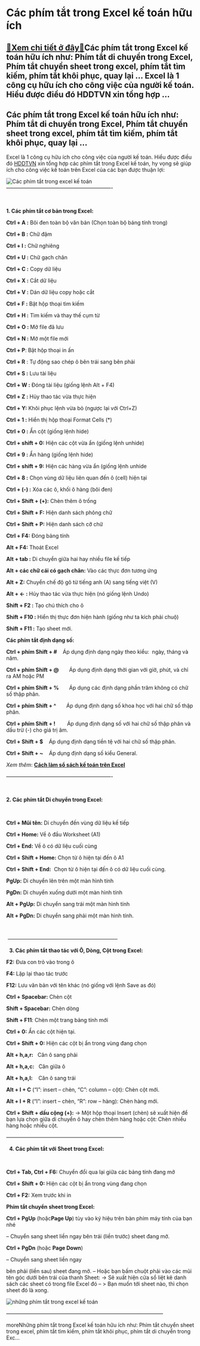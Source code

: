 Các phím tắt trong Excel kế toán hữu ích
========================================

[:gift:Xem chi tiết ở đây:gift:](https://hddtvn.com/cac-phim-tat-trong-excel-ke-toan-huu-ich/)Các phím tắt trong Excel kế toán hữu ích như: Phím tắt di chuyển trong Excel, Phím tắt chuyển sheet trong excel, phím tắt tìm kiếm, phím tắt khôi phục, quay lại … Excel là 1 công cụ hữu ích cho công việc của người kế toán. Hiểu được điều đó HDDTVN xin tổng hợp …
----------------------------------------------------------------------------------------------------------------------------------------------------------------------------------------------------------------------------------------------------------------------



Các phím tắt trong Excel kế toán hữu ích như: Phím tắt di chuyển trong Excel, Phím tắt chuyển sheet trong excel, phím tắt tìm kiếm, phím tắt khôi phục, quay lại …
--------------------------------------------------------------------------------------------------------------------------------------------------------------------


Excel là 1 công cụ hữu ích cho công việc của người kế toán. Hiểu được điều đó [HDDTVN](http://hddtvn.com/ "HDDTVN") xin tổng hợp các phím tắt trong Excel kế toán, hy vọng sẽ giúp ích cho công việc kế toán trên Excel của các bạn được thuận lợi:



![Các phím tắt trong excel kế toán](https://hddtvn.com/wp-content/uploads/2021/01/cac-phim-tat-trong-excel-ke-toan.png "Các phím tắt trong excel kế toán")
————————————————————-  

  


**1. Các phím tắt cơ bản trong Excel:**


**Ctrl + A :** Bôi đen toàn bộ văn bản (Chọn toàn bộ bảng tính trong)  

**Ctrl + B :** Chữ đậm  

**Ctrl + I :** Chữ nghiêng  

**Ctrl + U :** Chữ gạch chân  

**Ctrl + C :** Copy dữ liệu  

**Ctrl + X :** Cắt dữ liệu  

**Ctrl + V :** Dán dữ liệu copy hoặc cắt  

**Ctrl + F :** Bật hộp thoại tìm kiếm  

**Ctrl + H :** Tìm kiếm và thay thế cụm từ  

**Ctrl + O :** Mở file đã lưu  

**Ctrl + N :** Mở một file mới  

**Ctrl + P**: Bật hộp thoại in ấn  

**Ctrl + R** : Tự động sao chép ô bên trái sang bên phải  

**Ctrl + S :** Lưu tài liệu  

**Ctrl + W :** Đóng tài liệu (giống lệnh Alt + F4)  

**Ctrl + Z :** Hủy thao tác vừa thực hiện  

**Ctrl + Y:** Khôi phục lệnh vừa bỏ (ngược lại với Ctrl+Z)  

**Ctrl + 1 :** Hiển thị hộp thoại Format Cells (*)  

**Ctrl + 0 :** Ẩn cột (giống lệnh hide)  

**Ctrl + shift + 0:** Hiện các cột vừa ẩn (giống lệnh unhide)  

**Ctrl + 9 :** Ẩn hàng (giống lệnh hide)  

**Ctrl + shift + 9:** Hiện các hàng vừa ẩn (giống lệnh unhide  

**Ctrl + 8 :** Chọn vùng dữ liệu liên quan đến ô (cell) hiện tại  

**Ctrl + (-) :** Xóa các ô, khối ô hàng (bôi đen)  

**Ctrl + Shift + (+):** Chèn thêm ô trống  

**Ctrl + Shift + F:** Hiện danh sách phông chữ  

**Ctrl + Shift + P:** Hiện danh sách cỡ chữ  

**Ctrl + F4:** Đóng bảng tính  

**Alt + F4:** Thoát Excel  

**Alt + tab :** Di chuyển giữa hai hay nhiều file kế tiếp  

**Alt + các chữ cái có gạch chân:** Vào các thực đơn tương ứng  

**Alt + Z:** Chuyển chế độ gõ từ tiếng anh (A) sang tiếng việt (V)  

**Alt + <- :** Hủy thao tác vừa thực hiện (nó giống lệnh Undo)  

**Shift + F2 :** Tạo chú thích cho ô  

**Shift + F10 :** Hiển thị thực đơn hiện hành (giống như ta kích phải chuộ)  

**Shift + F11 :** Tạo sheet mới.


**Các phím tắt định dạng số:**

  

**Ctrl + phím Shift + #**    Áp dụng định dạng ngày theo kiểu:  ngày, tháng và năm.  

**Ctrl + phím Shift + @**       Áp dụng định dạng thời gian với giờ, phút, và chỉ ra AM hoặc PM  

**Ctrl + phím Shift + %**       Áp dụng các định dạng phần trăm không có chữ số thập phân.  

**Ctrl + phím Shift + ^**       Áp dụng định dạng số khoa học với hai chữ số thập phân.  

**Ctrl + phím Shift + !**        Áp dụng định dạng số với hai chữ số thập phân và dấu trừ (-) cho giá trị âm.  

**Ctrl + Shift + $**    Áp dụng định dạng tiền tệ với hai chữ số thập phân.  
  

**Ctrl + Shift + ~**    Áp dụng định dạng số kiểu General.

*Xem thêm*: **[Cách làm sổ sách kế toán trên Excel](# "cách làm sổ sách kế toán trên Excel")**

  

————————————————————-  

  

**2. Các phím tắt Di chuyển trong Excel:**  

    

**Ctrl + Mũi tên:** Di chuyển đến vùng dữ liệu kế tiếp  

**Ctrl + Home:** Về ô đầu Worksheet (A1)  

**Ctrl + End:** Về ô có dữ liệu cuối cùng  

**Ctrl + Shift + Home:** Chọn từ ô hiện tại đến ô A1  

**Ctrl + Shift + End:**  Chọn từ ô hiện tại đến ô có dữ liệu cuối cùng.  

**PgUp:** Di chuyển lên trên một màn hình tính  

**PgDn:** Di chuyển xuống dưới một màn hình tính  

**Alt + PgUp:** Di chuyển sang trái một màn hình tính  

**Alt + PgDn:** Di chuyển sang phải một màn hình tính.  

  



 —————————————————————  

  
**3. Các phím tắt thao tác với Ô, Dòng, Cột trong Excel:**


**F2:** Đưa con trỏ vào trong ô  

**F4:** Lặp lại thao tác trước  

**F12:** Lưu văn bản với tên khác (nó giống với lệnh Save as đó)  

**Ctrl + Spacebar:** Chèn cột  

**Shift + Spacebar:** Chèn dòng  

**Shift + F11**: Chèn một trang bảng tính mới  

**Ctrl + 0:** Ẩn các cột hiện tại.  

**Ctrl + Shift + 0:** Hiện các cột bị ẩn trong vùng đang chọn


**Alt + h,a,r:**   Căn ô sang phải  

**Alt + h,a,c:**   Căn giữa ô  

**Alt + h,a,l:**    Căn ô sang trái


**Alt + I + C** (“I”: insert – chèn, “C”: column – cột): Chèn cột mới.  

**Alt + I + R** (“I”: insert – chèn, “R”: row – hàng): Chèn hàng mới.  

**Ctrl + Shift + dấu cộng (+):** -> Một hộp thoại Insert (chèn) sẽ xuất hiện để bạn lựa chọn giữa di chuyển ô hay chèn thêm hàng hoặc cột: Chèn nhiều hàng hoặc nhiều cột.



  

——————————————————————–  

  
**4. Các phím tắt với Sheet trong Excel:**  

   

**Ctrl + Tab, Ctrl + F6:** Chuyển đổi qua lại giữa các bảng tính đang mở  

**Ctrl + Shift + 0:** Hiện các cột bị ẩn trong vùng đang chọn  

**Ctrl + F2:** Xem trước khi in


**Phím tắt chuyển sheet trong Excel:**  

**Ctrl + PgUp** (hoặc**Page Up**) tùy vào ký hiệu trên bàn phím máy tính của bạn nhé  

– Chuyển sang sheet liền ngay bên trái (liền trước) sheet đang mở.


**Ctrl + PgDn** (hoặc **Page Down**)  

– Chuyển sang sheet liền ngay 

bên phải (liền sau) sheet đang mở.
– Hoặc bạn bấm chuột phải vào các mũi tên góc dưới bên trái của thanh Sheet: -> Sẽ xuất hiện cửa sổ liệt kê danh sách các sheet có trong file Excel đó – > Bạn muốn tới sheet nào, thì chọn sheet đó là xong.



![những phím tắt trong excel kế toán](https://hddtvn.com/wp-content/uploads/2021/01/nhung-phim-tat-trong-excel-ke-toan.png "những phím tắt trong excel kế toán")

 ——————————————————————————————







moreNhững phím tắt trong Excel kế toán hữu ích như: Phím tắt chuyển sheet trong excel, phím tắt tìm kiếm, phím tắt khôi phục, phím tắt di chuyển trong Exc…

